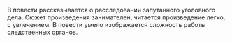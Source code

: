 <!--2025-08-09 14:50:05--><!--pdate:1989-03-15T00:00:00+00:00-->
В повести рассказывается о расследовании запутанного уголовного дела. Сюжет произведения занимателен, читается произведение легко, с увлечением. В повести умело изображается сложность работы следственных органов.